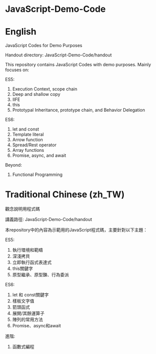 # JavaScript-Demo-Code

# English
JavaScript Codes for Demo Purposes

Handout directory: JavaScript-Demo-Code/handout

This repository contains JavaScript Codes with demo purposes.
Mainly focuses on:

ES5:
1. Execution Context, scope chain
2. Deep and shallow copy
3. IIFE
4. this
5. Prototypal Inheritance, prototype chain, and Behavior Delegation

ES6:
1. let and const
2. Template literal
3. Arrow function
4. Spread/Rest operator
5. Array functions
6. Promise, async, and await

Beyond:
1. Functional Programming


# Traditional Chinese (zh_TW)
觀念說明用程式碼

講義路徑: JavaScript-Demo-Code/handout

本repository中的內容為示範用的JavaScript程式碼，主要針對以下主題：

ES5:
1. 執行環境和範疇
2. 深淺拷貝
3. 立即執行函式表達式
4. this關鍵字
5. 原型繼承、原型鍊、行為委派

ES6:
1. let 和 const關鍵字
2. 樣板文字值
3. 箭頭函式
4. 展開/其餘運算子
5. 陣列的常用方法
6. Promise、async和await

進階:
1. 函數式編程
